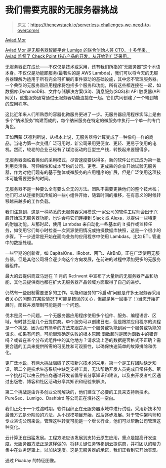 # 我们需要克服的无服务器挑战

> 原文：<https://thenewstack.io/serverless-challenges-we-need-to-overcome/>

[](https://lumigo.io/)

[Aviad Mor](https://lumigo.io/)

[Aviad Mor 是无服务器智能平台 Lumigo 的联合创始人兼 CTO。十多年来，Aviad 监督了 Check Point 核心产品的开发，从开始到广泛采用。](https://lumigo.io/)

[](https://lumigo.io/)[](https://lumigo.io/)

无服务器正在成长——不仅仅是技术或采用，还有我们所指的“无服务器”这个术语本身。不仅仅是功能即服务(最著名的是 AWS Lambda)，我们可以将今天的无服务器理解为适用于所有完全可扩展的事件驱动的基础设施，其中您不管理服务器。一个典型的无服务器应用程序将包括多个服务和功能，所有这些都连接在一起，如数据库(DynamoDB)、文件存储解决方案(S3)、消息服务(SQS)和 API 触发器(API 网关)，这些服务通常通过无服务器功能连接在一起。它们共同创建了一个端到端的应用程序。

这比近年来人们所熟悉的容器化微服务更进了一步。无服务器应用程序实际上是由多个“纳米服务”构建而成的，每个纳米服务在特定的微服务中执行一个单一的专门角色。

正如西蒙·沃德利所说，从根本上说，无服务器将计算变成了一种像电一样的商品。当电力第一次变得广泛可用时，新公司采用更便宜、更轻、更易于使用的电机。然而，较老的企业已经有了煤油驱动的巨型生产线，转换起来要慢得多。

无服务器面临着类似的采用模式，尽管速度要快得多。新的软件公司正成为第一批利用灵活性、可伸缩性和成本节约的公司。更老、更成熟的企业开始试验无服务器，作为对他们现有的基于整体或微服务的应用程序的扩展，但是广泛使用这项技术可能需要更多的时间。

无服务器不是一种要么全有要么全无的方法。团队不需要更换他们的整个技术栈；他们可以从连接到其传统的一些小组件开始，随着时间的推移，在有意义的时候转移越来越多的工作负载。

我们注意到，这是一种熟悉的无服务器采用模式:一家公司的软件工程师会出于兴趣开始玩无服务器功能，也许会将它们连接到 Slack 或 Alexa，以提供一些特定的附加功能。从那时起，使用 Lambdas 来自动化一些基本的 it 操作或监控任务，如使用它们每小时检查一次资源使用情况或拍摄数据库快照，这是一个很小的步骤。下一步通常是开始在面向业务的应用程序中使用 Lambdas，比如 ETL 管道中的数据处理。

一些早期的创新者，如 CapitalOne、iRobot、网飞、AirBnB，正在广泛使用无服务器。但是其他公司将会逐步向这个方向发展，在前进的过程中添加更多的无服务器组件。

最大的云提供商亚马逊在 11 月的 Re:Invent 中宣布了大量新的无服务器产品和功能，其他云提供商也都在扩大无服务器产品领域方面取得了自己的进步。

仍然有一些限制需要更多的工作。功能和服务的“冷启动”问题是许多无服务器采用者关心的问题(在某些情况下可能是错误的关心，但那是另一回事了！)当您开始扩展时，函数并发限制可能是另一个问题。

伐木是另一个问题。一个无服务器应用程序使用多个组件、服务、编程语言、区域，有时甚至是几个云提供商。单个服务可以创建日志，但是跟踪应用程序的流程是一个挑战，因为没有简单的方法来跟踪从一个服务或功能到另一个服务或功能的请求。如果有问题，可能很难确定失败的根本原因:函数超时是因为函数中的错误吗？或者在某个分布式组件中的其他地方？请求流上游的数据是否格式不正确？需要合适的工具来提供所需的可见性和可观察性，以确保快速简单的故障排除和优化。

更广泛地说，有两大挑战阻碍了这项新兴技术的采用。第一个是工程团队缺乏知识，第二个是技术生态系统中缺乏支持工具，无法帮助开发人员完成日常任务。第一个挑战可以由云供应商通过开发者倡导者分享知识和建议，以及由开发者社区通过出版物、博客和社区活动分享其知识和经验来解决。

第二个挑战是由许多创业公司解决的，他们建立了必要的工具来支持新技术。PureSec、Lumigo、Dashbird 等公司正在填补这一空白。

我们正处于一个过渡时期，软件组织正在无服务器水域中进行试验。采用新技术的最佳方式是分阶段的方法，从小规模项目开始，然后逐步发展。对于软件架构师和专业咨询公司来说，管理这种转变可能是一个增长行业，他们可以帮助公司管理这种变化。

云计算正在迅猛发展。工程方法应该发展到支持云原生应用，重点是提高开发速度。无服务器方法正是这样做的，将非关键任务转移到云提供商，并将团队的精力集中在业务逻辑上，以加快速度。这是无服务器的承诺，我们正看到它开始实现。

通过 Pixabay 的特征图像。

<svg xmlns:xlink="http://www.w3.org/1999/xlink" viewBox="0 0 68 31" version="1.1"><title>Group</title> <desc>Created with Sketch.</desc></svg>